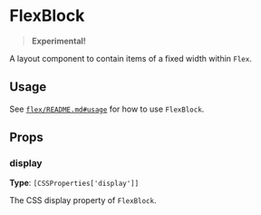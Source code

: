 # FlexBlock

> **Experimental!**

A layout component to contain items of a fixed width within `Flex`.

## Usage

See [`flex/README.md#usage`](/packages/components/src/flex/README.md#usage) for how to use `FlexBlock`.

## Props

### display

**Type**: `[CSSProperties['display']]`

The CSS display property of `FlexBlock`.
